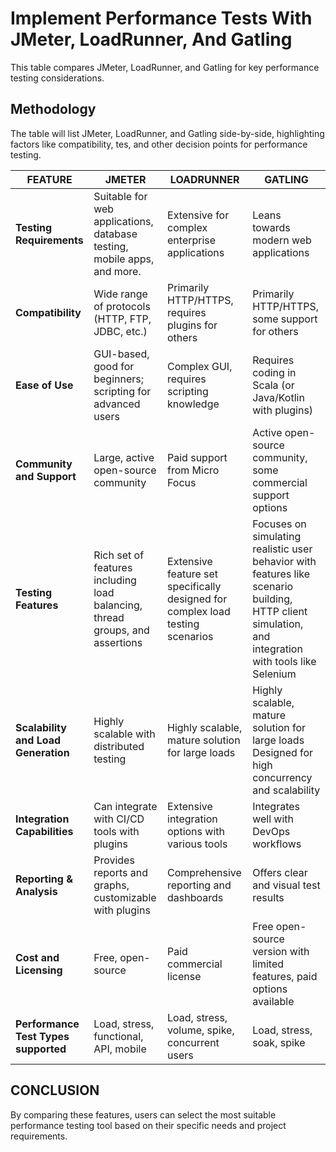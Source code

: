 # Implement Performance Tests With JMeter, LoadRunner, And Gatling

This table compares JMeter, LoadRunner, and Gatling for key performance testing considerations.

## Methodology

The table will list JMeter, LoadRunner, and Gatling side-by-side, highlighting factors like compatibility, tes, and other decision points for performance testing.

| FEATURE | JMETER | LOADRUNNER | GATLING |
|---------|-------|----------|----------|
| **Testing Requirements** | Suitable for web applications, database testing, mobile apps, and more. | Extensive for complex enterprise applications | Leans towards modern web applications |
| **Compatibility** | Wide range of protocols (HTTP, FTP, JDBC, etc.) | Primarily HTTP/HTTPS, requires plugins for others | Primarily HTTP/HTTPS, some support for others |
| **Ease of Use** | GUI-based, good for beginners; scripting for advanced users | Complex GUI, requires scripting knowledge | Requires coding in Scala (or Java/Kotlin with plugins) |
| **Community and Support** | Large, active open-source community | Paid support from Micro Focus | Active open-source community, some commercial support options |
| **Testing Features** | Rich set of features including load balancing, thread groups, and assertions | Extensive feature set specifically designed for complex load testing scenarios | Focuses on simulating realistic user behavior with features like scenario building, HTTP client simulation, and integration with tools like Selenium |
| **Scalability and Load Generation** | Highly scalable with distributed testing | Highly scalable, mature solution for large loads | Highly scalable, mature solution for large loads	Designed for high concurrency and scalability |
| **Integration Capabilities** | Can integrate with CI/CD tools with plugins | Extensive integration options with various tools	| Integrates well with DevOps workflows |
| **Reporting & Analysis** | Provides reports and graphs, customizable with plugins	| Comprehensive reporting and dashboards	| Offers clear and visual test results |
| **Cost and Licensing** | Free, open-source |	Paid commercial license |	Free open-source version with limited features, paid options available |
| **Performance Test Types supported** | Load, stress, functional, API, mobile |	Load, stress, volume, spike, concurrent users |	Load, stress, soak, spike | 

## CONCLUSION

By comparing these features, users can select the most suitable performance testing tool based on their specific needs and project requirements.
